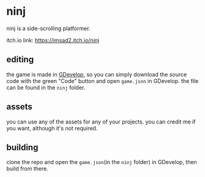 # ninj
ninj is a side-scrolling platformer.

itch.io link: https://imsad2.itch.io/ninj
## editing
the game is made in [GDevelop](https://github.com/4ian/GDevelop), so you can simply download the source code with the green "Code" button and open `game.json` in GDevelop. the file can be found in the `ninj` folder.
## assets
you can use any of the assets for any of your projects. you can credit me if you want, although it's not required.

## building
clone the repo and open the `game.json`(in the `ninj` folder) in GDevelop, then build from there.
